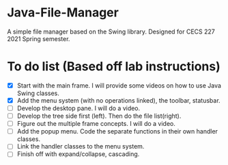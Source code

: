 # Java-File-Manager
A simple file manager based on the Swing library.
Designed for CECS 227 2021 Spring semester.

# To do list (Based off lab instructions)

 - [x] Start with the main frame. I will provide some videos on how to use Java Swing classes.
 - [x] Add the menu system (with no operations linked), the toolbar, statusbar. 
 - [ ] Develop the desktop pane. I will do a video.
 - [ ] Develop the tree side first (left). Then do the file list(right).
 - [ ] Figure out the multiple frame concepts. I will do a video.
 - [ ] Add the popup menu. Code the separate functions in their own handler classes.
 - [ ] Link the handler classes to the menu system.
 - [ ] Finish off with expand/collapse, cascading.
